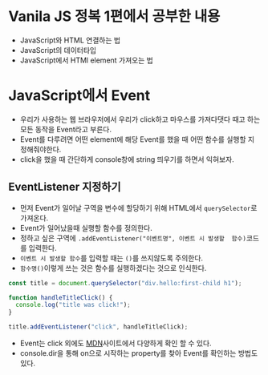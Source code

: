 # Vanila JS 정복 1편에서 공부한 내용

- JavaScript와 HTML 연결하는 법
- JavaScript의 데이터타입
- JavaScript에서 HTMl element 가져오는 법

# JavaScript에서 Event

- 우리가 사용하는 웹 브라우저에서 우리가 click하고 마우스를 가져다댓다 때고 하는 모든 동작을 Event라고 부른다.
- Event를 다루려면 어떤 element에 해당 Event를 했을 때 어떤 함수를 실행할 지 정해줘야한다.
- click을 했을 때 간단하게 console창에 string 띄우기를 하면서 익혀보자.

## EventListener 지정하기

- 먼저 Event가 일어날 구역을 변수에 할당하기 위해 HTML에서 `querySelector`로 가져온다.
- Event가 일어났을때 실행할 함수를 정의한다.
- 정하고 싶은 구역에 `.addEventListener("이벤트명", 이벤트 시 발생할  함수)`코드를 입력한다.
- `이벤트 시 발생할 함수`를 입력할 때는 `()`를 쓰지않도록 주의한다.
- `함수명()`이렇게 쓰는 것은 함수를 실행하겠다는 것으로 인식한다.

```javascript
const title = document.querySelector("div.hello:first-child h1");

function handleTitleClick() {
  console.log("title was click!");
}

title.addEventListener("click", handleTitleClick);
```

- Event는 click 외에도 [MDN]()사이트에서 다양하게 확인 할 수 있다.
- console.dir을 통해 on으로 시작하는 property를 찾아 Event를 확인하는 방법도 있다.
